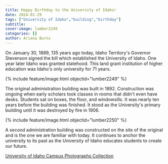 ```yaml
---
title: Happy Birthday to the University of Idaho!
date: 2024-01-29
tags: ["University of Idaho","building","birthday"]
subtitle: 
cover-image: lumber2249
categories: []
author: Ariana Burns
---
```

On January 30, 1889, 135 years ago today, Idaho Territory's Governor Stevenson signed the bill which established the University of Idaho. One year later Idaho was granted statehood. This land grant institution of higher education was Idaho's only university for 71 years. 

{% include feature/image.html objectid="lumber2249" %}

The original administration building was built in 1892. Construction was ongoing when early scholars took classes in rooms that didn't even have desks. Students sat on boxes, the floor, and windowsills. It was nearly ten years before the building was finished. It stood as the University's primary building until it was destroyed by fire in 1906.

{% include feature/image.html objectid="lumber2250" %}

A second administration building was constructed on the site of the original and is the one we are familiar with today. It continues to anchor the university to its past as the University of Idaho educates students to create our future.

[University of Idaho Campus Photographs Collection](https://archiveswest.orbiscascade.org/ark:80444/xv382718)
